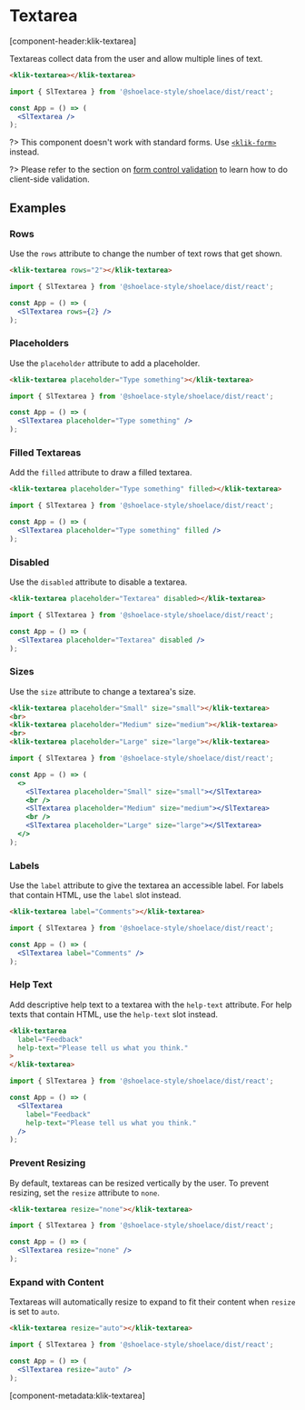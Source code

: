 # Textarea

[component-header:klik-textarea]

Textareas collect data from the user and allow multiple lines of text.

```html preview
<klik-textarea></klik-textarea>
```

```jsx react
import { SlTextarea } from '@shoelace-style/shoelace/dist/react';

const App = () => (
  <SlTextarea />
);
```

?> This component doesn't work with standard forms. Use [`<klik-form>`](/components/form) instead.

?> Please refer to the section on [form control validation](/components/form?id=form-control-validation) to learn how to do client-side validation.

## Examples

### Rows

Use the `rows` attribute to change the number of text rows that get shown.

```html preview
<klik-textarea rows="2"></klik-textarea>
```

```jsx react
import { SlTextarea } from '@shoelace-style/shoelace/dist/react';

const App = () => (
  <SlTextarea rows={2} />
);
```

### Placeholders

Use the `placeholder` attribute to add a placeholder.

```html preview
<klik-textarea placeholder="Type something"></klik-textarea>
```

```jsx react
import { SlTextarea } from '@shoelace-style/shoelace/dist/react';

const App = () => (
  <SlTextarea placeholder="Type something" />
);
```

### Filled Textareas

Add the `filled` attribute to draw a filled textarea.

```html preview
<klik-textarea placeholder="Type something" filled></klik-textarea>
```

```jsx react
import { SlTextarea } from '@shoelace-style/shoelace/dist/react';

const App = () => (
  <SlTextarea placeholder="Type something" filled />
);
```

### Disabled

Use the `disabled` attribute to disable a textarea.

```html preview
<klik-textarea placeholder="Textarea" disabled></klik-textarea>
```

```jsx react
import { SlTextarea } from '@shoelace-style/shoelace/dist/react';

const App = () => (
  <SlTextarea placeholder="Textarea" disabled />
);
```

### Sizes

Use the `size` attribute to change a textarea's size.

```html preview
<klik-textarea placeholder="Small" size="small"></klik-textarea>
<br>
<klik-textarea placeholder="Medium" size="medium"></klik-textarea>
<br>
<klik-textarea placeholder="Large" size="large"></klik-textarea>
```

```jsx react
import { SlTextarea } from '@shoelace-style/shoelace/dist/react';

const App = () => (
  <>
    <SlTextarea placeholder="Small" size="small"></SlTextarea>
    <br />
    <SlTextarea placeholder="Medium" size="medium"></SlTextarea>
    <br />
    <SlTextarea placeholder="Large" size="large"></SlTextarea>
  </>
);
```

### Labels

Use the `label` attribute to give the textarea an accessible label. For labels that contain HTML, use the `label` slot instead.

```html preview
<klik-textarea label="Comments"></klik-textarea>
```

```jsx react
import { SlTextarea } from '@shoelace-style/shoelace/dist/react';

const App = () => (
  <SlTextarea label="Comments" />
);
```

### Help Text

Add descriptive help text to a textarea with the `help-text` attribute. For help texts that contain HTML, use the `help-text` slot instead.

```html preview
<klik-textarea 
  label="Feedback" 
  help-text="Please tell us what you think."
>
</klik-textarea>
```

```jsx react
import { SlTextarea } from '@shoelace-style/shoelace/dist/react';

const App = () => (
  <SlTextarea
    label="Feedback"
    help-text="Please tell us what you think."
  />
);
```

### Prevent Resizing

By default, textareas can be resized vertically by the user. To prevent resizing, set the `resize` attribute to `none`.

```html preview
<klik-textarea resize="none"></klik-textarea>
```

```jsx react
import { SlTextarea } from '@shoelace-style/shoelace/dist/react';

const App = () => (
  <SlTextarea resize="none" />
);
```

### Expand with Content

Textareas will automatically resize to expand to fit their content when `resize` is set to `auto`.

```html preview
<klik-textarea resize="auto"></klik-textarea>
```

```jsx react
import { SlTextarea } from '@shoelace-style/shoelace/dist/react';

const App = () => (
  <SlTextarea resize="auto" />
);
```

[component-metadata:klik-textarea]
